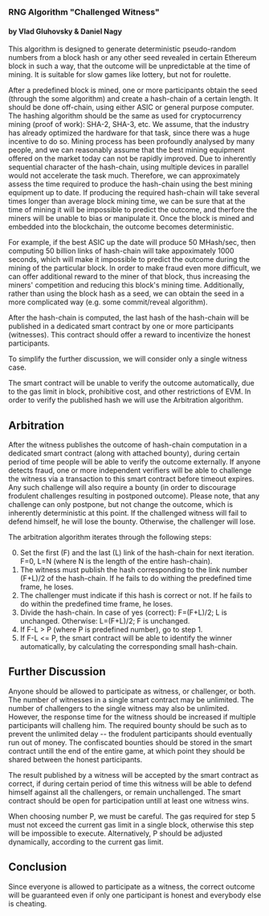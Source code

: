 ### RNG Algorithm "Challenged Witness"

#### by Vlad Gluhovsky & Daniel Nagy

This algorithm is designed to generate deterministic pseudo-random numbers from a block hash or any other seed revealed in certain Ethereum block in such a way, that the outcome will be unpredictable at the time of mining. It is suitable for slow games like lottery, but not for roulette. 

After a predefined block is mined, one or more participants obtain the seed (through the some algorithm) and create a hash-chain of a certain length. It should be done off-chain, using either ASIC or general purpose computer. The hashing algorithm should be the same as used for cryptocurrency mining (proof of work): SHA-2, SHA-3, etc. We assume, that the industry has already optimized the hardware for that task, since there was a huge incentive to do so. Mining process has been profoundly analysed by many people, and we can reasonably assume that the best mining equipment offered on the market today can not be rapidly improved. Due to inherently sequential character of the hash-chain, using multiple devices in parallel would not accelerate the task much. Therefore, we can approximately assess the time required to produce the hash-chain using the best mining equipment up to date. If producing the required hash-chain will take several times longer than average block mining time, we can be sure that at the time of mining it will be impossible to predict the outcome, and therfore the miners will be unable to bias or manipulate it. Once the block is mined and embedded into the blockchain, the outcome becomes deterministic.

For example, if the best ASIC up the date will produce 50 MHash/sec, then computing 50 billion links of hash-chain will take appoximately 1000 seconds, which will make it impossible to predict the outcome during the mining of the particular block. In order to make fraud even more difficult, we can offer additional reward to the miner of that block, thus increasing the miners' competition and reducing this block's mining time. Additionally, rather than using the block hash as a seed, we can obtain the seed in a more complicated way (e.g. some commit/reveal algorithm).

After the hash-chain is computed, the last hash of the hash-chain will be published in a dedicated smart contract by one or more participants (witnesses). This contract should offer a reward to incentivize the honest participants. 

To simplify the further discussion, we will consider only a single witness case. 

The smart contract will be unable to verify the outcome automatically, due to the gas limit in block, prohibitive cost, and other restrictions of EVM.  In order to verify the published hash we will use the Arbitration algorithm.

## Arbitration

After the witness publishes the outcome of hash-chain computation in a dedicated smart contract (along with attached bounty), during certain period of time people will be able to verify the outcome externally. If anyone detects fraud, one or more independent verifiers will be able to challenge the witness via a transaction to this smart contract before timeout expires. Any such challenge will also require a bounty (in order to discourage frodulent challenges resulting in postponed outcome). Please note, that any challenge can only postpone, but not change the outcome, which is inherently deterministic at this point. If the challenged witness will fail to defend himself, he will lose the bounty. Otherwise, the challenger will lose. 

The arbitration algorithm iterates through the following steps:

0. Set the first (F) and the last (L) link of the hash-chain for next iteration. F=0, L=N (where N is the length of the entire hash-chain).
1. The witness must publish the hash corresponding to the link number (F+L)/2 of the hash-chain. If he fails to do withing the predefined time frame, he loses.
2. The challenger must indicate if this hash is correct or not. If he fails to do within the predefined time frame, he loses.
3. Divide the hash-chain. In case of yes (correct): F=(F+L)/2; L is unchanged. Otherwise: L=(F+L)/2; F is unchanged.
4. If F-L > P (where P is predefined number), go to step 1. 
5. If F-L <= P, the smart contract will be able to identify the winner automatically, by calculating the corresponding small hash-chain.

## Further Discussion

Anyone should be allowed to participate as witness, or challenger, or both. The number of witnesses in a single smart contract may be unlimited. The number of challengers to the single witness may also be unlimited. However, the response time for the witness should be increased if multiple participants will challeng him. The required bounty should be such as to prevent the unlimited delay -- the frodulent participants should eventually run out of money. The confiscated bounties should be stored in the smart contract untill the end of the entire game, at which point they should be shared between the honest participants. 

The result published by a witness will be accepted by the smart contract as correct, if during certain period of time this witness will be able to defend himself against all the challengers, or remain unchallenged. The smart contract should be open for participation untill at least one witness wins.

When choosing number P, we must be careful. The gas required for step 5 must not exceed the current gas limit in a single block, otherwise this step will be impossible to execute. Alternatively, P should be adjusted dynamically, according to the current gas limit.

## Conclusion

Since everyone is allowed to participate as a witness, the correct outcome will be guaranteed even if only one participant is honest and everybody else is cheating.
